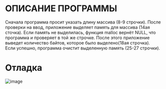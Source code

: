 # ОПИСАНИЕ ПРОГРАММЫ
Сначала программа просит указать длину массива (8-9 строчки). После проверки на ввод, приложение выделяет память для массива (14ая сточка). Если память не выделилась, функция malloc вернёт NULL, что программа и проверяет в той же строчке. После этого приложение выведет количество байтов, которое было выделено(18ая строчка). Если успешно, программа очистит выделенную память (25-27 строчки).
# Отладка
![image](![image](https://user-images.githubusercontent.com/105877793/169395639-b92fa154-b104-4129-adbd-7daea6311c5c.png))

